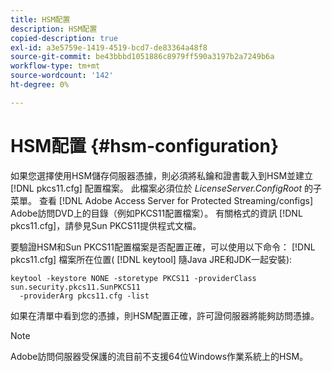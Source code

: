 ```yaml
---
title: HSM配置
description: HSM配置
copied-description: true
exl-id: a3e5759e-1419-4519-bcd7-de83364a48f8
source-git-commit: be43bbbd1051886c8979ff590a3197b2a7249b6a
workflow-type: tm+mt
source-wordcount: '142'
ht-degree: 0%

---
```


# HSM配置 {#hsm-configuration}

如果您選擇使用HSM儲存伺服器憑據，則必須將私鑰和證書載入到HSM並建立 [!DNL pkcs11.cfg] 配置檔案。 此檔案必須位於 *LicenseServer.ConfigRoot* 的子菜單。 查看 [!DNL Adobe Access Server for Protected Streaming/configs] Adobe訪問DVD上的目錄（例如PKCS11配置檔案）。 有關格式的資訊 [!DNL pkcs11.cfg]，請參見Sun PKCS11提供程式文檔。

要驗證HSM和Sun PKCS11配置檔案是否配置正確，可以使用以下命令： [!DNL pkcs11.cfg] 檔案所在位置( [!DNL keytool] 隨Java JRE和JDK一起安裝):

```
keytool -keystore NONE -storetype PKCS11 -providerClass sun.security.pkcs11.SunPKCS11 
  -providerArg pkcs11.cfg -list
```

如果在清單中看到您的憑據，則HSM配置正確，許可證伺服器將能夠訪問憑據。

>[!NOTE]
>
>Adobe訪問伺服器受保護的流目前不支援64位Windows作業系統上的HSM。
